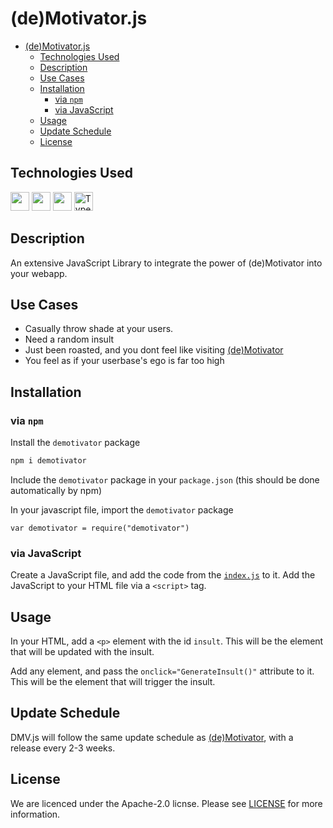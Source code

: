 # (de)Motivator.js

- [(de)Motivator.js](#demotivatorjs)
  - [Technologies Used](#technologies-used)
  - [Description](#description)
  - [Use Cases](#use-cases)
  - [Installation](#installation)
    - [via `npm`](#via-npm)
    - [via JavaScript](#via-javascript)
  - [Usage](#usage)
  - [Update Schedule](#update-schedule)
  - [License](#license)

## Technologies Used
<img src="https://upload.wikimedia.org/wikipedia/commons/thumb/d/db/Npm-logo.svg/1920px-Npm-logo.svg.png" width="30px">
<img src="https://upload.wikimedia.org/wikipedia/commons/thumb/d/d9/Node.js_logo.svg/1280px-Node.js_logo.svg.png" width="30px">
<img src="https://logos-download.com/wp-content/uploads/2019/01/JavaScript_Logo.png" width="30px">
<img alt="TypeScript" width="30px" src="https://blog.jeremylikness.com/blog/2019-03-05_typescript-for-javascript-developers-by-refactoring-part-1-of-2/images/1.jpeg"/>

## Description
An extensive JavaScript Library to integrate the power of (de)Motivator into your webapp.

## Use Cases
- Casually throw shade at your users.
- Need a random insult
- Just been roasted, and you dont feel like visiting [(de)Motivator](https://porkyproductions.github.io/deMotivator)
- You feel as if your userbase's ego is far too high

## Installation

### via `npm`

Install the `demotivator` package

```bash
npm i demotivator

```

Include the `demotivator` package in your `package.json` (this should be done automatically by npm)

In your javascript file, import the `demotivator` package

`var demotivator = require("demotivator")`


### via JavaScript
Create a JavaScript file, and add the code from the [`index.js`](https://raw.githubusercontent.com/PorkyProductions/deMotivator.js/main/index.js) to it. Add the JavaScript to your HTML file via a `<script>` tag.

## Usage
In your HTML, add a `<p>` element with the id `insult`. This will be the element that will be updated with the insult.

Add any element, and pass the `onclick="GenerateInsult()"` attribute to it. This will be the element that will trigger the insult.

## Update Schedule
DMV.js will follow the same update schedule as [(de)Motivator](https://porkyproductions.github.io/deMotivator), with a release every 2-3 weeks.

## License

We are licenced under the Apache-2.0 licnse. Please see [LICENSE](LICENSE) for more information.
